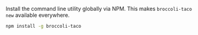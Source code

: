 Install the command line utility globally via NPM. This makes `broccoli-taco new` available everywhere.
``` sh
npm install -g broccoli-taco
```

